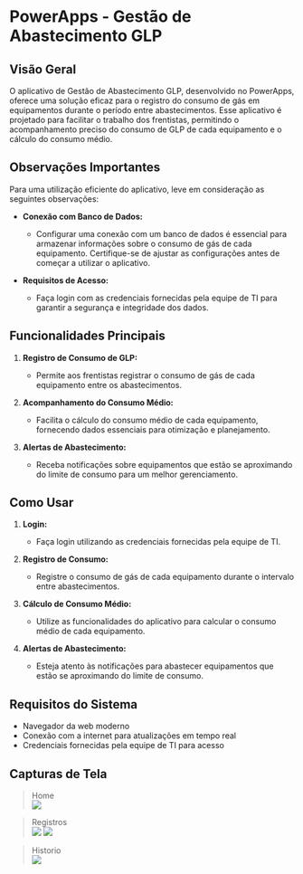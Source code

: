 # PowerApps - Gestão de Abastecimento GLP

## Visão Geral

O aplicativo de Gestão de Abastecimento GLP, desenvolvido no PowerApps, oferece uma solução eficaz para o registro do consumo de gás em equipamentos durante o período entre abastecimentos. Esse aplicativo é projetado para facilitar o trabalho dos frentistas, permitindo o acompanhamento preciso do consumo de GLP de cada equipamento e o cálculo do consumo médio.

## Observações Importantes

Para uma utilização eficiente do aplicativo, leve em consideração as seguintes observações:

- **Conexão com Banco de Dados:**
  - Configurar uma conexão com um banco de dados é essencial para armazenar informações sobre o consumo de gás de cada equipamento. Certifique-se de ajustar as configurações antes de começar a utilizar o aplicativo.

- **Requisitos de Acesso:**
  - Faça login com as credenciais fornecidas pela equipe de TI para garantir a segurança e integridade dos dados.

## Funcionalidades Principais

1. **Registro de Consumo de GLP:**
   - Permite aos frentistas registrar o consumo de gás de cada equipamento entre os abastecimentos.

2. **Acompanhamento do Consumo Médio:**
   - Facilita o cálculo do consumo médio de cada equipamento, fornecendo dados essenciais para otimização e planejamento.

3. **Alertas de Abastecimento:**
   - Receba notificações sobre equipamentos que estão se aproximando do limite de consumo para um melhor gerenciamento.

## Como Usar

1. **Login:**
   - Faça login utilizando as credenciais fornecidas pela equipe de TI.

2. **Registro de Consumo:**
   - Registre o consumo de gás de cada equipamento durante o intervalo entre abastecimentos.

3. **Cálculo de Consumo Médio:**
   - Utilize as funcionalidades do aplicativo para calcular o consumo médio de cada equipamento.

4. **Alertas de Abastecimento:**
   - Esteja atento às notificações para abastecer equipamentos que estão se aproximando do limite de consumo.

## Requisitos do Sistema

- Navegador da web moderno
- Conexão com a internet para atualizações em tempo real
- Credenciais fornecidas pela equipe de TI para acesso

## Capturas de Tela

>Home\
![](./imgs/home.png)

>Registros\
![](./imgs/registro.png)
![](./imgs/registro2.png)

>Historio\
![](./imgs/historico.png)
